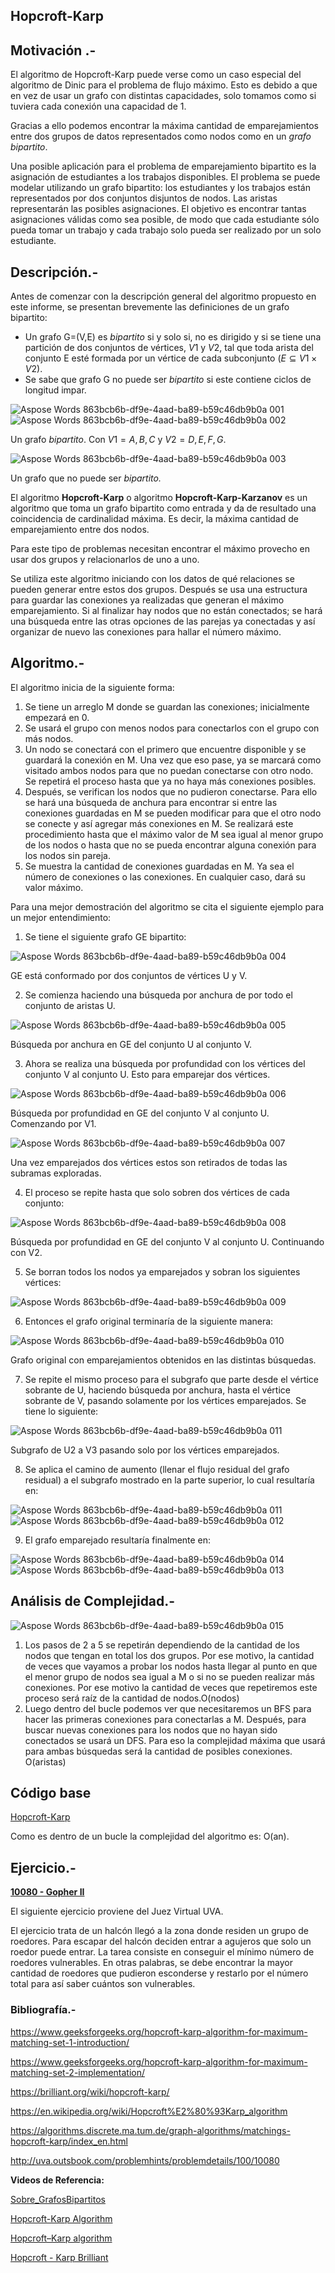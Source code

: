 ## Hopcroft-Karp

## **Motivación .-**
El algoritmo de Hopcroft-Karp puede verse como un caso especial del algoritmo de Dinic para el problema de flujo máximo. Esto es debido a que en vez de usar un grafo con distintas capacidades, solo tomamos como si tuviera cada conexión una capacidad de 1. 

Gracias a ello podemos encontrar la máxima cantidad de emparejamientos entre dos grupos de datos representados como nodos como en un *grafo bipartito*.

Una posible aplicación para el problema de emparejamiento bipartito es la asignación de estudiantes a los trabajos disponibles. El problema se puede modelar utilizando un grafo bipartito: los estudiantes y los trabajos están representados por dos conjuntos disjuntos de nodos. Las aristas representarán las posibles asignaciones. El objetivo es encontrar tantas asignaciones válidas como sea posible, de modo que cada estudiante sólo pueda tomar un trabajo y cada trabajo solo pueda ser realizado por un solo estudiante.
## **Descripción.-**
Antes de comenzar con la descripción general del algoritmo propuesto en este informe, se presentan brevemente las definiciones de un grafo bipartito:

- Un grafo G=(V,E) es *bipartito* si y solo si, no es dirigido y si se tiene una partición de dos conjuntos de vértices, $V1$ y $V2$, tal que toda arista del conjunto E esté formada por un vértice de cada subconjunto $(E⊆ V1 × V2)$.
- Se sabe que grafo G no puede ser *bipartito* si este contiene ciclos de longitud impar.

![Aspose Words 863bcb6b-df9e-4aad-ba89-b59c46db9b0a 001](https://user-images.githubusercontent.com/101998948/200096488-3a35697c-8571-4ee0-865e-6385b7c8db80.png) ![Aspose Words 863bcb6b-df9e-4aad-ba89-b59c46db9b0a 002](https://user-images.githubusercontent.com/101998948/200096519-f585c31d-6415-4efb-89fa-cb6d19f848af.png)

Un grafo *bipartito*. Con $V1={A,B,C}$ y $V2={D,E,F,G}$.

![Aspose Words 863bcb6b-df9e-4aad-ba89-b59c46db9b0a 003](https://user-images.githubusercontent.com/101998948/200096542-06bcab4b-77de-4244-9840-1b38210d5420.png)

Un grafo que no puede ser *bipartito.*

El algoritmo **Hopcroft-Karp** o algoritmo **Hopcroft-Karp-Karzanov** es un algoritmo que toma un grafo bipartito como entrada y da de resultado una coincidencia de cardinalidad máxima. Es decir, la máxima cantidad de emparejamiento entre dos nodos.

Para este tipo de problemas necesitan encontrar el máximo provecho en usar dos grupos y relacionarlos de uno a uno. 

Se utiliza este algoritmo iniciando con los datos de qué relaciones se pueden generar entre estos dos grupos. Después se usa una estructura para guardar las conexiones ya realizadas que generan el máximo emparejamiento. Si al finalizar hay nodos que no están conectados; se hará una búsqueda entre las otras opciones de las parejas ya conectadas y así organizar de nuevo las conexiones para hallar el número máximo.
## **Algoritmo.-**
El algoritmo inicia de la siguiente forma:

1. Se tiene un arreglo M donde se guardan las conexiones; inicialmente empezará en 0.
2. Se usará el grupo con menos nodos para conectarlos con el grupo con más nodos. 
3. Un nodo se conectará con el primero que encuentre disponible y se guardará la conexión en M. Una vez que eso pase, ya se marcará como visitado ambos nodos para que no puedan conectarse con otro nodo. Se repetirá el proceso hasta que ya no haya más conexiones posibles. 
4. Después, se verifican los nodos que no pudieron conectarse. Para ello se hará una búsqueda de anchura para encontrar si entre las conexiones guardadas en M se pueden modificar para que el otro nodo se conecte y así agregar más conexiones en M. Se realizará este procedimiento hasta que el máximo valor de M sea igual al menor grupo de los nodos o hasta que no se pueda encontrar alguna conexión para los nodos sin pareja.
5. Se muestra la cantidad de conexiones guardadas en M. Ya sea el número de conexiones o las conexiones. En cualquier caso, dará su valor máximo.

Para una mejor demostración del algoritmo se cita el siguiente ejemplo para un mejor entendimiento:

1. Se tiene el siguiente grafo GE bipartito:

![Aspose Words 863bcb6b-df9e-4aad-ba89-b59c46db9b0a 004](https://user-images.githubusercontent.com/101998948/200096621-b8c74c0a-f745-497c-b663-dc25c4a1cbf0.png)

GE está conformado por dos conjuntos de vértices U y V.

2. Se comienza haciendo una búsqueda por anchura de por todo el conjunto de aristas U.

![Aspose Words 863bcb6b-df9e-4aad-ba89-b59c46db9b0a 005](https://user-images.githubusercontent.com/101998948/200096634-8f7491db-6e20-4f09-914b-93893ed7b555.png)

Búsqueda por anchura en GE del conjunto U al conjunto V.

3. Ahora se realiza una búsqueda por profundidad con los vértices del conjunto V al conjunto U. Esto para emparejar dos vértices.

![Aspose Words 863bcb6b-df9e-4aad-ba89-b59c46db9b0a 006](https://user-images.githubusercontent.com/101998948/200096653-97c6ee34-10a5-4b2c-ae67-74962f3dfd49.png)

Búsqueda por profundidad en GE del conjunto V al conjunto U. Comenzando por V1.

![Aspose Words 863bcb6b-df9e-4aad-ba89-b59c46db9b0a 007](https://user-images.githubusercontent.com/101998948/200096661-b8836bee-7e0c-469f-b347-6999cd353978.png)

Una vez emparejados dos vértices estos son retirados de todas las subramas exploradas.

4. El proceso se repite hasta que solo sobren dos vértices de cada conjunto:

![Aspose Words 863bcb6b-df9e-4aad-ba89-b59c46db9b0a 008](https://user-images.githubusercontent.com/101998948/200096695-a313d6d3-ff76-4da9-bc05-f4d5c8cf354d.png)

Búsqueda por profundidad en GE del conjunto V al conjunto U. Continuando con V2.

5. Se borran todos los nodos ya emparejados y sobran los siguientes vértices:

![Aspose Words 863bcb6b-df9e-4aad-ba89-b59c46db9b0a 009](https://user-images.githubusercontent.com/101998948/200096712-bc6a84db-ab07-4c23-86e7-e85dabcab6e6.png)

6. Entonces el grafo original terminaría de la siguiente manera:

![Aspose Words 863bcb6b-df9e-4aad-ba89-b59c46db9b0a 010](https://user-images.githubusercontent.com/101998948/200096749-af5d6b42-c58f-432c-9d97-54201ba313a5.png)

Grafo original con emparejamientos obtenidos en las distintas búsquedas.

7. Se repite el mismo proceso para el subgrafo que parte desde el vértice sobrante de U, haciendo búsqueda por anchura, hasta el vértice sobrante de V, pasando solamente por los vértices emparejados. Se tiene lo siguiente:

![Aspose Words 863bcb6b-df9e-4aad-ba89-b59c46db9b0a 011](https://user-images.githubusercontent.com/101998948/200096772-d08e3e62-b457-476b-b7f0-7dc9e0534eed.png)

Subgrafo de U2 a V3 pasando solo por los vértices emparejados.

8. Se aplica el camino de aumento (llenar el flujo residual del grafo residual) a el subgrafo mostrado en la parte superior, lo cual resultaría en:

![Aspose Words 863bcb6b-df9e-4aad-ba89-b59c46db9b0a 011](https://user-images.githubusercontent.com/101998948/200096798-ae91673d-cfe2-4efa-87bb-48902a7340a5.png) ![Aspose Words 863bcb6b-df9e-4aad-ba89-b59c46db9b0a 012](https://user-images.githubusercontent.com/101998948/200096832-0a0e9187-4b8d-4f1a-9906-bfa2f84ea113.png)


9. El grafo emparejado resultaría finalmente en:

![Aspose Words 863bcb6b-df9e-4aad-ba89-b59c46db9b0a 014](https://user-images.githubusercontent.com/101998948/200096950-e7172902-6184-417c-ad19-fecb5e78e5fe.png)
 ![Aspose Words 863bcb6b-df9e-4aad-ba89-b59c46db9b0a 013](https://user-images.githubusercontent.com/101998948/200096889-632d0831-da96-4773-950d-9ae186a919ea.png)

## **Análisis de Complejidad.-**
![Aspose Words 863bcb6b-df9e-4aad-ba89-b59c46db9b0a 015](https://user-images.githubusercontent.com/101998948/200096930-51f2bf09-dbf5-46fb-925d-c7c7afbea8fc.png)

1. Los pasos de 2 a 5 se repetirán dependiendo de la cantidad de los nodos que tengan en total los dos grupos. Por ese motivo, la cantidad de veces que vayamos a probar los nodos hasta llegar al punto en que el menor grupo de nodos sea igual a M o si no se pueden realizar más conexiones. Por ese motivo la cantidad de veces que repetiremos este proceso será raíz de la cantidad de nodos.O(nodos)
2. Luego dentro del bucle podemos ver que necesitaremos un BFS para hacer las primeras conexiones para conectarlas a M. Después, para buscar nuevas conexiones para los nodos que no hayan sido conectados se usará un DFS.  Para eso la complejidad máxima que usará para ambas búsquedas será la cantidad de posibles conexiones. O(aristas)

## Código base

[Hopcroft-Karp](https://github.com/AnderMichael/Algoritmica/blob/main/Teor%C3%ADa_Grafos/Flujo_M%C3%A1ximo/HopcroftKarp/HopcroftKarp.cpp)

Como es dentro de un bucle la complejidad del algoritmo es: O(an).
## **Ejercicio.-**
[**10080 - Gopher II**](https://onlinejudge.org/index.php?option=onlinejudge&Itemid=8&page=show_problem&problem=1021)

El siguiente ejercicio proviene del Juez Virtual UVA. 

El ejercicio trata de un halcón llegó a la zona donde residen un grupo de roedores. Para escapar del halcón deciden entrar a agujeros que solo un roedor puede entrar. La tarea consiste en conseguir el mínimo número de roedores vulnerables. En otras palabras, se debe encontrar la mayor cantidad de roedores que pudieron esconderse y restarlo por el número total para así saber cuántos son vulnerables.
### **Bibliografía.-**
<https://www.geeksforgeeks.org/hopcroft-karp-algorithm-for-maximum-matching-set-1-introduction/>

<https://www.geeksforgeeks.org/hopcroft-karp-algorithm-for-maximum-matching-set-2-implementation/>

<https://brilliant.org/wiki/hopcroft-karp/>

<https://en.wikipedia.org/wiki/Hopcroft%E2%80%93Karp_algorithm>

<https://algorithms.discrete.ma.tum.de/graph-algorithms/matchings-hopcroft-karp/index_en.html>

<http://uva.outsbook.com/problemhints/problemdetails/100/10080>


**Videos de Referencia:** 

[Sobre_GrafosBipartitos](https://www.youtube.com/watch?v=0Kb4r1oLMbY)

[Hopcroft-Karp Algorithm](https://www.youtube.com/watch?v=CSUEVu-qUgM)

[Hopcroft–Karp algorithm](https://www.youtube.com/watch?v=lM5eIpF0xjA&list=LL&index=3)

[Hopcroft - Karp Brilliant](https://www.youtube.com/watch?v=pJHdqbxvZOI)
